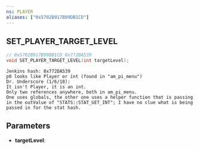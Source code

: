 ```yaml
---
ns: PLAYER
aliases: ["0x5702B917B99DB1CD"]
---
```

## SET_PLAYER_TARGET_LEVEL

```c
// 0x5702B917B99DB1CD 0x772DA539
void SET_PLAYER_TARGET_LEVEL(int targetLevel);
```

```
Jenkins hash: 0x772DA539  
p0 looks like Player or int (found in "am_pi_menu")  
Dr. Underscore (1/6/18):  
It isn't Player, it is an int.  
Only two references anywhere, both in am_pi_menu.  
One uses globals, the other one uses a helper function that is passing in the outValue of "STATS::STAT_GET_INT"; I have no clue what is being passed in for the stat hash.  
```

## Parameters
* **targetLevel**:

